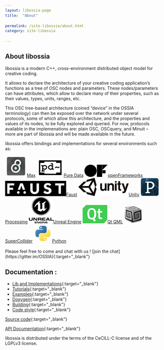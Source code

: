 ```yaml
---
layout: libossia-page
title:  "About"

permalink: /site-libossia/about.html
category: site-libossia

---
```


## About libossia
libossia is a modern C++, cross-environment distributed object model for creative coding.

It allows to declare the architecture of your creative coding application’s functions as a tree of OSC nodes and parameters. These nodes/parameters can have attributes, which allow to declare many of their properties, such as their values, types, units, ranges, etc.

This OSC tree-based architecture (coined “device” in the OSSIA terminology) can then be exposed over the network under several protocols, some of which allow this architecture, and the properties and values of its nodes, to be fully explored and queried. For now, protocols available in the implemenations are: plain OSC, OSCquery, and Minuit – more are part of libossia and will be made available in the future.

libossia offers bindings and implementations for several environments such as:

<div class="logo-grid">
    <a href="https://cycling74.com/" class="tooltip"><img src="/assets/logo/max.jpg" height="70" width="auto"/><span class="tooltiptext">Max</span></a>
    <a href="https://puredata.info/" class="tooltip"><img src="/assets/logo/pd.png" height="60" width="auto" /><span class="tooltiptext">Pure Data</span></a>
    <a href="https://openframeworks.cc/" class="tooltip"><img src="/assets/logo/of.png" height="40" width="auto"/><span class="tooltiptext">openFrameworks</span></a>
    <a href="https://faust.grame.fr/" class="tooltip"><img src="/assets/logo/faust.png" height="50" width="auto"/><span class="tooltiptext">Faust</span></a>
    <a href="https://unity.com/" class="tooltip"><img src="/assets/logo/unity.png" height="60" width="auto"/><span class="tooltiptext">Unity</span></a>
    <a href="https://processing.org/" class="tooltip"><img src="/assets/logo/processing.jpg" height="60" width="auto"/><span class="tooltiptext">Processing</span></a>
    <a href="https://www.unrealengine.com/" class="tooltip"><img src="/assets/logo/unreal_engine.png" width="80" height="auto"/><span class="tooltiptext">Unreal Engine</span></a>
    <a href="https://www.qt.io/" class="tooltip"><img src="/assets/logo/qt-logo.png" height="60" width="auto"/><span class="tooltiptext">Qt QML</span></a>
    <a href="https://supercollider.github.io/" class="tooltip"><img src="/assets/logo/supercollider-logo.png" height="60" width="auto"/><span class="tooltiptext">SuperCollider</span></a>
    <a href="https://www.python.org/"  class="tooltip"><img src="/assets/logo/python-logo.png" height="60" width="auto"/><span class="tooltiptext">Python</span></a>
</div>

<br/>
Please feel free to come and chat with us ! [join the chat](https://gitter.im/OSSIA){:target="_blank"}

## Documentation :

* [Lib and Implementations](https://ossia.github.io/ossia-docs/#introduction){:target="_blank"}
* [Tutorials](https://github.com/OSSIA/libossia/tree/master/docs/Tutorial){:target="_blank"}
* [Examples](https://github.com/OSSIA/libossia/tree/master/examples){:target="_blank"}
* [Doxygen](https://ossia.github.io/libossia/html/){:target="_blank"}
* [Building](https://github.com/OSSIA/libossia/wiki/Building){:target="_blank"}
* [Code style](https://github.com/OSSIA/libossia/wiki/Code-style-guide){:target="_blank"}

[Source code](https://github.com/OSSIA/libossia){:target="_blank"}

[API Documentation](https://ossia.github.io/ossia-docs/#introduction){:target="_blank"}


libossia is distributed under the terms of the CeCILL-C license and of the LGPLv3 license.
